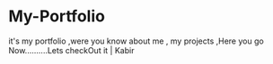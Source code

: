 # My-Portfolio
it's my portfolio ,were you know about me , my projects ,Here you go Now..........Lets checkOut it | Kabir

